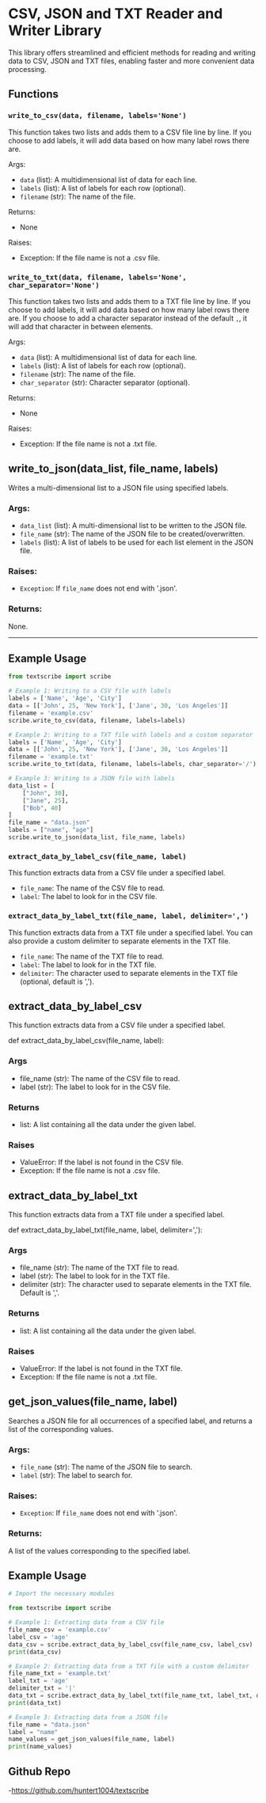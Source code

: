 # CSV, JSON and TXT Reader and Writer Library

This library offers streamlined and efficient methods for reading and writing data to CSV, JSON and TXT files, enabling faster and more convenient data processing.

## Functions

### `write_to_csv(data, filename, labels='None')`

This function takes two lists and adds them to a CSV file line by line. If you choose to add labels, it will add data based on how many label rows there are.

Args:
- `data` (list): A multidimensional list of data for each line.
- `labels` (list): A list of labels for each row (optional).
- `filename` (str): The name of the file.

Returns:
- None

Raises:
- Exception: If the file name is not a .csv file.

### `write_to_txt(data, filename, labels='None', char_separator='None')`

This function takes two lists and adds them to a TXT file line by line. If you choose to add labels, it will add data based on how many label rows there are. If you choose to add a character separator instead of the default `,`, it will add that character in between elements.

Args:
- `data` (list): A multidimensional list of data for each line.
- `labels` (list): A list of labels for each row (optional).
- `filename` (str): The name of the file.
- `char_separator` (str): Character separator (optional).

Returns:
- None

Raises:
- Exception: If the file name is not a .txt file.

## write_to_json(data_list, file_name, labels)

Writes a multi-dimensional list to a JSON file using specified labels.

### Args:
- `data_list` (list): A multi-dimensional list to be written to the JSON file.
- `file_name` (str): The name of the JSON file to be created/overwritten.
- `labels` (list): A list of labels to be used for each list element in the JSON file.

### Raises:
- `Exception`: If `file_name` does not end with '.json'.

### Returns:
None.

---

## Example Usage

```python
from textscribe import scribe

# Example 1: Writing to a CSV file with labels
labels = ['Name', 'Age', 'City']
data = [['John', 25, 'New York'], ['Jane', 30, 'Los Angeles']]
filename = 'example.csv'
scribe.write_to_csv(data, filename, labels=labels)

# Example 2: Writing to a TXT file with labels and a custom separator
labels = ['Name', 'Age', 'City']
data = [['John', 25, 'New York'], ['Jane', 30, 'Los Angeles']]
filename = 'example.txt'
scribe.write_to_txt(data, filename, labels=labels, char_separator='/')

# Example 3: Writing to a JSON file with labels
data_list = [
    ["John", 30],
    ["Jane", 25],
    ["Bob", 40]
]
file_name = "data.json"
labels = ["name", "age"]
scribe.write_to_json(data_list, file_name, labels)
```
### `extract_data_by_label_csv(file_name, label)`

This function extracts data from a CSV file under a specified label.

- `file_name`: The name of the CSV file to read.
- `label`: The label to look for in the CSV file.

### `extract_data_by_label_txt(file_name, label, delimiter=',')`

This function extracts data from a TXT file under a specified label. You can also provide a custom delimiter to separate elements in the TXT file.

- `file_name`: The name of the TXT file to read.
- `label`: The label to look for in the TXT file.
- `delimiter`: The character used to separate elements in the TXT file (optional, default is ',').

## extract_data_by_label_csv

This function extracts data from a CSV file under a specified label.

def extract_data_by_label_csv(file_name, label):


### Args

- file_name (str): The name of the CSV file to read.
- label (str): The label to look for in the CSV file.

### Returns

- list: A list containing all the data under the given label.

### Raises

- ValueError: If the label is not found in the CSV file.
- Exception: If the file name is not a .csv file.

## extract_data_by_label_txt

This function extracts data from a TXT file under a specified label.

def extract_data_by_label_txt(file_name, label, delimiter=','):


### Args

- file_name (str): The name of the TXT file to read.
- label (str): The label to look for in the TXT file.
- delimiter (str): The character used to separate elements in the TXT file. Default is ','.

### Returns

- list: A list containing all the data under the given label.

### Raises

- ValueError: If the label is not found in the TXT file.
- Exception: If the file name is not a .txt file.

## get_json_values(file_name, label)

Searches a JSON file for all occurrences of a specified label, and returns a list of the corresponding values.

### Args:
- `file_name` (str): The name of the JSON file to search.
- `label` (str): The label to search for.

### Raises:
- `Exception`: If `file_name` does not end with '.json'.

### Returns:
A list of the values corresponding to the specified label.


## Example Usage

```python
# Import the necessary modules

from textscribe import scribe

# Example 1: Extracting data from a CSV file
file_name_csv = 'example.csv'
label_csv = 'age'
data_csv = scribe.extract_data_by_label_csv(file_name_csv, label_csv)
print(data_csv)

# Example 2: Extracting data from a TXT file with a custom delimiter
file_name_txt = 'example.txt'
label_txt = 'age'
delimiter_txt = '|'
data_txt = scribe.extract_data_by_label_txt(file_name_txt, label_txt, delimiter_txt)
print(data_txt)

# Example 3: Extracting data from a JSON file
file_name = "data.json"
label = "name"
name_values = get_json_values(file_name, label)
print(name_values)

```

## Github Repo

-https://github.com/huntert1004/textscribe





